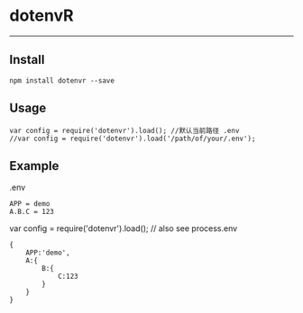 

# dotenvR
---

## Install

    npm install dotenvr --save
## Usage

    var config = require('dotenvr').load(); //默认当前路径 .env 
    //var config = require('dotenvr').load('/path/of/your/.env');
   
## Example

   .env
   
    APP = demo
    A.B.C = 123
   
   var config = require('dotenvr').load(); // also see process.env
   
    {
        APP:'demo',
        A:{
            B:{
                C:123
            }
        }
    }
  